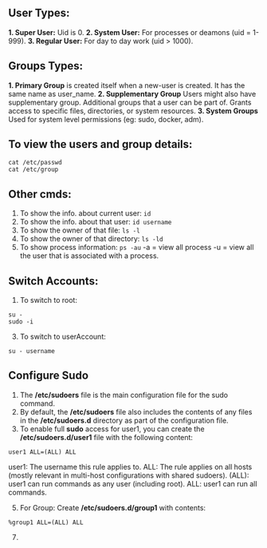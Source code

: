 ## User Types:
**1. Super User:** Uid is 0.
**2. System User:** For processes or deamons (uid = 1-999).
**3. Regular User:** For day to day work (uid > 1000).

## Groups Types:
**1. Primary Group** is created itself when a new-user is created. It has the same name as user_name.
**2. Supplementary Group**	Users might also have supplementary group. Additional groups that a user can be part of. Grants access to specific files, directories, or system resources.
**3. System Groups**	Used for system level permissions (eg: sudo, docker, adm).

## To view the users and group details: 
```
cat /etc/passwd
cat /etc/group
```
## Other cmds:
1. To show the info. about current user: ```id```
2. To show the info. about that user: ```id username```
4. To show the owner of that file: ```ls -l```
5. To show the owner of that directory: ```ls -ld```
6. To show process information: ```ps -au```
-a = view all process
-u = view all the user that is associated with a process.

## Switch Accounts:
1. To switch to root:
```
su -
sudo -i
```
3. To switch to userAccount:
```
su - username
```

## Configure Sudo
1. The **/etc/sudoers** file is the main configuration file for the sudo command.
2. By default, the **/etc/sudoers** file also includes the contents of any files in the **/etc/sudoers.d** directory as part of the configuration file.
3. To enable full **sudo** access for user1, you can create the **/etc/sudoers.d/user1** file with the following content:
```
user1 ALL=(ALL) ALL
```
user1: The username this rule applies to.
ALL: The rule applies on all hosts (mostly relevant in multi-host configurations with shared sudoers).
(ALL): user1 can run commands as any user (including root).
ALL: user1 can run all commands.

5. For Group: Create **/etc/sudoers.d/group1** with contents:
```
%group1 ALL=(ALL) ALL
```
7.  


